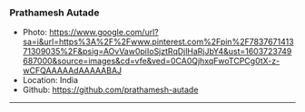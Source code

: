 ### Prathamesh Autade
- Photo: https://www.google.com/url?sa=i&url=https%3A%2F%2Fwww.pinterest.com%2Fpin%2F783767141371309035%2F&psig=AOvVaw0piIoSjztRqDjlHaRjJbY4&ust=1603723749687000&source=images&cd=vfe&ved=0CA0QjhxqFwoTCPCg0tX-z-wCFQAAAAAdAAAAABAJ
- Location: India
- Github: https://github.com/prathamesh-autade
***
